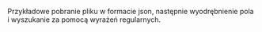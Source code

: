 Przykładowe pobranie pliku w formacie json, następnie wyodrębnienie pola i wyszukanie za pomocą wyrażeń regularnych.

